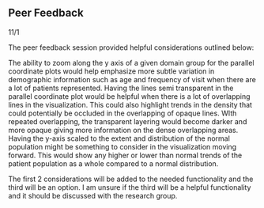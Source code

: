 Peer Feedback 
--------------
11/1




The peer feedback session provided helpful considerations outlined below:

The ability to zoom along the y axis of a given domain group for the parallel coordinate plots would help emphasize more subtle variation in demographic information such as age and frequency of visit when there are a lot of patients represented.
Having the lines semi transparent in the parallel coordinate plot would be helpful when there is a lot of overlapping lines in the visualization. This could also highlight trends in the density that could potentially be occluded in the overlapping of opaque lines. WIth repeated overlapping, the transparent layering would become darker and more opaque giving more information on the dense overlapping areas.
Having the y-axis scaled to the extent and distribution of the normal population might be something to consider in the visualization moving forward. This would show any higher or lower than normal trends of the patient population as a whole compared to a normal distribution.


The first 2 considerations will be added to the needed functionality and the third will be an option. I am unsure if the third will be a helpful functionality and it should be discussed with the research group.


